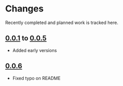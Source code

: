 # Changes
Recently completed and planned work is tracked here.

## [0.0.1](.) to [0.0.5](.)
- Added early versions

## [0.0.6](.)
- Fixed typo on README
